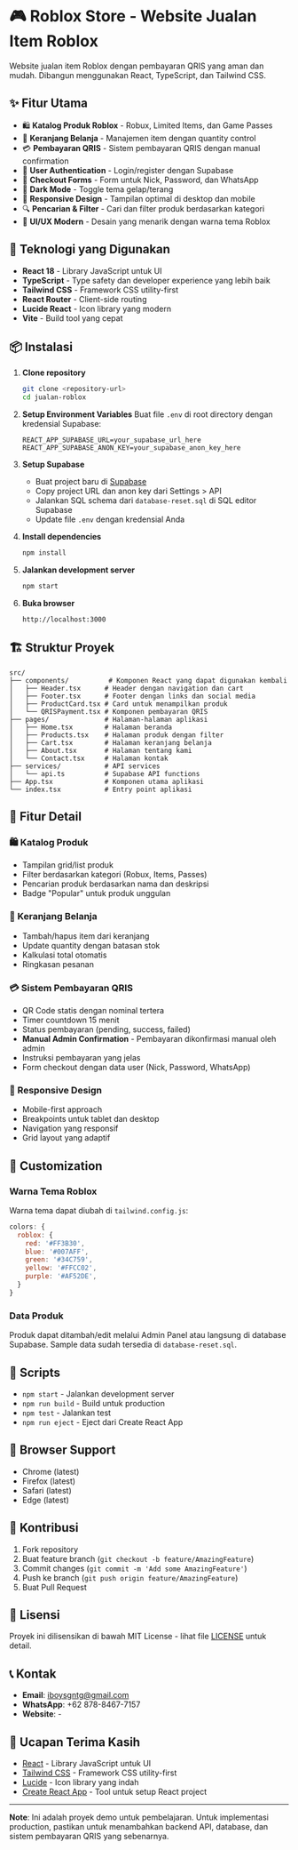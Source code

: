 # 🎮 Roblox Store - Website Jualan Item Roblox

Website jualan item Roblox dengan pembayaran QRIS yang aman dan mudah. Dibangun menggunakan React, TypeScript, dan Tailwind CSS.

## ✨ Fitur Utama

- 🛍️ **Katalog Produk Roblox** - Robux, Limited Items, dan Game Passes
- 🛒 **Keranjang Belanja** - Manajemen item dengan quantity control
- 💳 **Pembayaran QRIS** - Sistem pembayaran QRIS dengan manual confirmation
- 🔐 **User Authentication** - Login/register dengan Supabase
- 📝 **Checkout Forms** - Form untuk Nick, Password, dan WhatsApp
- 🌙 **Dark Mode** - Toggle tema gelap/terang
- 📱 **Responsive Design** - Tampilan optimal di desktop dan mobile
- 🔍 **Pencarian & Filter** - Cari dan filter produk berdasarkan kategori
- 🎨 **UI/UX Modern** - Desain yang menarik dengan warna tema Roblox

## 🚀 Teknologi yang Digunakan

- **React 18** - Library JavaScript untuk UI
- **TypeScript** - Type safety dan developer experience yang lebih baik
- **Tailwind CSS** - Framework CSS utility-first
- **React Router** - Client-side routing
- **Lucide React** - Icon library yang modern
- **Vite** - Build tool yang cepat

## 📦 Instalasi

1. **Clone repository**
   ```bash
   git clone <repository-url>
   cd jualan-roblox
   ```

2. **Setup Environment Variables**
   Buat file `.env` di root directory dengan kredensial Supabase:
   ```env
   REACT_APP_SUPABASE_URL=your_supabase_url_here
   REACT_APP_SUPABASE_ANON_KEY=your_supabase_anon_key_here
   ```

3. **Setup Supabase**
   - Buat project baru di [Supabase](https://supabase.com)
   - Copy project URL dan anon key dari Settings > API
   - Jalankan SQL schema dari `database-reset.sql` di SQL editor Supabase
   - Update file `.env` dengan kredensial Anda

4. **Install dependencies**
   ```bash
   npm install
   ```

5. **Jalankan development server**
   ```bash
   npm start
   ```

6. **Buka browser**
   ```
   http://localhost:3000
   ```

## 🏗️ Struktur Proyek

```
src/
├── components/          # Komponen React yang dapat digunakan kembali
│   ├── Header.tsx      # Header dengan navigation dan cart
│   ├── Footer.tsx      # Footer dengan links dan social media
│   ├── ProductCard.tsx # Card untuk menampilkan produk
│   └── QRISPayment.tsx # Komponen pembayaran QRIS
├── pages/              # Halaman-halaman aplikasi
│   ├── Home.tsx        # Halaman beranda
│   ├── Products.tsx    # Halaman produk dengan filter
│   ├── Cart.tsx        # Halaman keranjang belanja
│   ├── About.tsx       # Halaman tentang kami
│   └── Contact.tsx     # Halaman kontak
├── services/           # API services
│   └── api.ts          # Supabase API functions
├── App.tsx             # Komponen utama aplikasi
└── index.tsx           # Entry point aplikasi
```

## 🎯 Fitur Detail

### 🛍️ Katalog Produk
- Tampilan grid/list produk
- Filter berdasarkan kategori (Robux, Items, Passes)
- Pencarian produk berdasarkan nama dan deskripsi
- Badge "Popular" untuk produk unggulan

### 🛒 Keranjang Belanja
- Tambah/hapus item dari keranjang
- Update quantity dengan batasan stok
- Kalkulasi total otomatis
- Ringkasan pesanan

### 💳 Sistem Pembayaran QRIS
- QR Code statis dengan nominal tertera
- Timer countdown 15 menit
- Status pembayaran (pending, success, failed)
- **Manual Admin Confirmation** - Pembayaran dikonfirmasi manual oleh admin
- Instruksi pembayaran yang jelas
- Form checkout dengan data user (Nick, Password, WhatsApp)

### 📱 Responsive Design
- Mobile-first approach
- Breakpoints untuk tablet dan desktop
- Navigation yang responsif
- Grid layout yang adaptif

## 🎨 Customization

### Warna Tema Roblox
Warna tema dapat diubah di `tailwind.config.js`:

```javascript
colors: {
  roblox: {
    red: '#FF3B30',
    blue: '#007AFF', 
    green: '#34C759',
    yellow: '#FFCC02',
    purple: '#AF52DE',
  }
}
```

### Data Produk
Produk dapat ditambah/edit melalui Admin Panel atau langsung di database Supabase. Sample data sudah tersedia di `database-reset.sql`.

## 🔧 Scripts

- `npm start` - Jalankan development server
- `npm run build` - Build untuk production
- `npm test` - Jalankan test
- `npm run eject` - Eject dari Create React App

## 📱 Browser Support

- Chrome (latest)
- Firefox (latest)
- Safari (latest)
- Edge (latest)

## 🤝 Kontribusi

1. Fork repository
2. Buat feature branch (`git checkout -b feature/AmazingFeature`)
3. Commit changes (`git commit -m 'Add some AmazingFeature'`)
4. Push ke branch (`git push origin feature/AmazingFeature`)
5. Buat Pull Request

## 📄 Lisensi

Proyek ini dilisensikan di bawah MIT License - lihat file [LICENSE](LICENSE) untuk detail.

## 📞 Kontak

- **Email**: iboysgntg@gmail.com
- **WhatsApp**: +62 878-8467-7157
- **Website**: -

## 🙏 Ucapan Terima Kasih

- [React](https://reactjs.org/) - Library JavaScript untuk UI
- [Tailwind CSS](https://tailwindcss.com/) - Framework CSS utility-first
- [Lucide](https://lucide.dev/) - Icon library yang indah
- [Create React App](https://create-react-app.dev/) - Tool untuk setup React project

---

**Note**: Ini adalah proyek demo untuk pembelajaran. Untuk implementasi production, pastikan untuk menambahkan backend API, database, dan sistem pembayaran QRIS yang sebenarnya.

